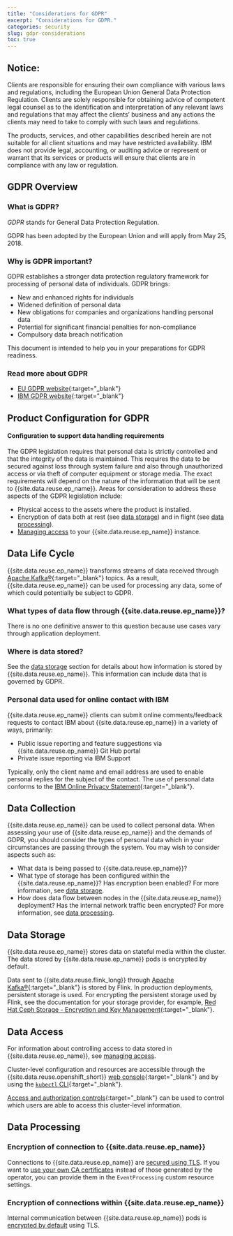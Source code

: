 ```yaml
---
title: "Considerations for GDPR"
excerpt: "Considerations for GDPR."
categories: security
slug: gdpr-considerations
toc: true
---
```


## Notice:

Clients are responsible for ensuring their own compliance with various laws
and regulations, including the European Union General Data Protection Regulation.
Clients are solely responsible for obtaining advice of competent legal counsel as to
the identification and interpretation of any relevant laws and regulations that may
affect the clients’ business and any actions the clients may need to take to comply
with such laws and regulations.

The products, services, and other capabilities
described herein are not suitable for all client situations and may have restricted
availability. IBM does not provide legal, accounting, or auditing advice or represent or
warrant that its services or products will ensure that clients are in compliance with
any law or regulation.

## GDPR Overview

### What is GDPR?

_GDPR_ stands for General Data Protection Regulation.

GDPR has been adopted by the European Union and will apply from May 25, 2018.

### Why is GDPR important?

GDPR establishes a stronger data protection regulatory framework for processing of personal data of individuals. GDPR brings:

- New and enhanced rights for individuals
- Widened definition of personal data
- New obligations for companies and organizations handling personal data
- Potential for significant financial penalties for non-compliance
- Compulsory data breach notification

This document is intended to help you in your preparations for GDPR readiness.

### Read more about GDPR

- [EU GDPR website](https://gdpr.eu/){:target="_blank"}
- [IBM GDPR website](https://www.ibm.com/data-responsibility/gdpr/){:target="_blank"}

## Product Configuration for GDPR

#### Configuration to support data handling requirements

The GDPR legislation requires that personal data is strictly controlled and that the
integrity of the data is maintained. This requires the data to be secured against loss
through system failure and also through unauthorized access or via theft of computer equipment or storage media.
The exact requirements will depend on the nature of the information that will be sent to {{site.data.reuse.ep_name}}.
Areas for consideration to address these aspects of the GDPR legislation include:

- Physical access to the assets where the product is installed.
- Encryption of data both at rest (see [data storage](#data-storage)) and in flight (see [data processing](#data-processing)).
- [Managing access](../managing-access) to your {{site.data.reuse.ep_name}} instance.

## Data Life Cycle

{{site.data.reuse.ep_name}} transforms streams of data received through [Apache Kafka®](https://kafka.apache.org/){:target="_blank"}
topics. As a result, {{site.data.reuse.ep_name}} can be used for processing any data, some of which could potentially be subject to GDPR.

### What types of data flow through {{site.data.reuse.ep_name}}?

There is no one definitive answer to this question because use cases vary through application deployment.

### Where is data stored?

See the [data storage](#data-storage) section for details about how information is stored by {{site.data.reuse.ep_name}}. This information can include data that is governed by GDPR.

### Personal data used for online contact with IBM

{{site.data.reuse.ep_name}} clients can submit online comments/feedback requests to contact IBM about {{site.data.reuse.ep_name}} in a variety of
ways, primarily:

- Public issue reporting and feature suggestions via {{site.data.reuse.ep_name}} Git Hub portal
- Private issue reporting via IBM Support

Typically, only the client name and email address are used to enable personal replies for the subject of the contact. The use of personal data conforms to the [IBM Online Privacy Statement](https://www.ibm.com/privacy/us/en/){:target="_blank"}.

## Data Collection

{{site.data.reuse.ep_name}} can be used to collect personal data. When assessing your use of {{site.data.reuse.ep_name}} and the demands
of GDPR, you should consider the types of personal data which in your circumstances are passing through the system. You
may wish to consider aspects such as:

- What data is being passed to {{site.data.reuse.ep_name}}?
- What type of storage has been configured within the {{site.data.reuse.ep_name}}? Has encryption been enabled? For more information, see [data storage](#data-storage).
- How does data flow between nodes in the {{site.data.reuse.ep_name}} deployment? Has the internal network traffic been encrypted? For more information, see [data processing](#data-processing).

## Data Storage

{{site.data.reuse.ep_name}} stores data on stateful media within the cluster. The data stored by {{site.data.reuse.ep_name}} pods is encrypted by default.

Data sent to {{site.data.reuse.flink_long}} through [Apache Kafka®](https://kafka.apache.org/){:target="_blank"} is stored by Flink. In production deployments, persistent storage is used. For encrypting the persistent storage used by Flink, see the documentation for your storage provider, for example, [Red Hat Ceph Storage - Encryption and Key Management](https://access.redhat.com/documentation/en-us/red_hat_ceph_storage/6/html/data_security_and_hardening_guide/assembly-encryption-and-key-management){:target="_blank"}.

## Data Access

For information about controlling access to data stored in {{site.data.reuse.ep_name}}, see [managing access](../managing-access).

Cluster-level configuration and resources are accessible through the {{site.data.reuse.openshift_short}} [web console](https://docs.openshift.com/container-platform/4.14/web_console/web-console.html){:target="_blank"} and by using the [`kubectl` CLI](https://kubernetes.io/docs/tasks/tools/){:target="_blank"}.

[Access and authorization controls](https://kubernetes.io/docs/reference/access-authn-authz/controlling-access/){:target="_blank"} can be used to control which users are able to access this cluster-level information.

## Data Processing

### Encryption of connection to {{site.data.reuse.ep_name}}

Connections to {{site.data.reuse.ep_name}} are [secured using TLS](../../installing/configuring/#configuring-tls). If you want to [use your own CA certificates](../../installing/configuring/#user-provided-ca-certificate) instead of those generated by the operator, you can provide them in the `EventProcessing` custom resource settings.

### Encryption of connections within {{site.data.reuse.ep_name}}

Internal communication between {{site.data.reuse.ep_name}} pods is [encrypted by default](../../installing/configuring/#configuring-tls) using TLS.
